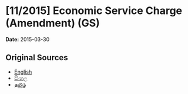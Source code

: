 # [11/2015] Economic Service Charge (Amendment) (GS)

**Date:** 2015-03-30

## Original Sources

- [English](https://documents.gov.lk/view/bills/2015/3/11-2015_E.pdf)
- [සිංහල](https://documents.gov.lk/view/bills/2015/3/11-2015_S.pdf)
- [தமிழ்](https://documents.gov.lk/view/bills/2015/3/11-2015_T.pdf)
